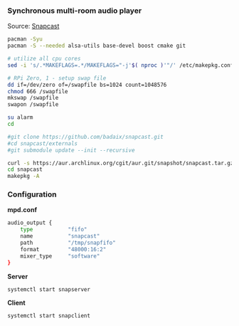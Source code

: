 ### Synchronous multi-room audio player
Source: [Snapcast](https://github.com/badaix/snapcast)
```sh
pacman -Syu
pacman -S --needed alsa-utils base-devel boost cmake git

# utilize all cpu cores
sed -i 's/.*MAKEFLAGS=.*/MAKEFLAGS="-j'$( nproc )'"/' /etc/makepkg.conf

# RPi Zero, 1 - setup swap file
dd if=/dev/zero of=/swapfile bs=1024 count=1048576
chmod 666 /swapfile
mkswap /swapfile
swapon /swapfile

su alarm
cd

#git clone https://github.com/badaix/snapcast.git
#cd snapcast/externals
#git submodule update --init --recursive

curl -s https://aur.archlinux.org/cgit/aur.git/snapshot/snapcast.tar.gz | bsdtar xf -
cd snapcast
makepkg -A
```


### Configuration
**mpd.conf**
```sh
audio_output {
	type           "fifo"
	name           "snapcast"
	path           "/tmp/snapfifo"
	format         "48000:16:2"
	mixer_type     "software"
}
```
**Server**
```sh
systemctl start snapserver
```
**Client**
```sh
systemctl start snapclient
```

